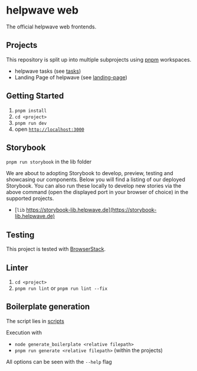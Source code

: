 # helpwave web

The official helpwave web frontends.

## Projects 
This repository is split up into multiple subprojects using [pnpm](https://pnpm.io) workspaces.
- helpwave tasks (see [tasks](/tasks))
- Landing Page of helpwave (see [landing-page](/landing-page))

## Getting Started
1. `pnpm install`
2. `cd <project>`
3. `pnpm run dev`
4. open [`http://localhost:3000`](http://localhost:3000)

## Storybook
`pnpm run storybook` in the lib folder

We are about to adopting Storybook to develop, preview, testing and showcasing our components. Below you will find a listing of our deployed Storybook. You can also run these locally to develop new stories via the above command (open the displayed port in your browser of choice) in the supported projects.

- [`lib` https://storybook-lib.helpwave.de](https://storybook-lib.helpwave.de)

## Testing
This project is tested with [BrowserStack](https://www.browserstack.com).

## Linter
1. `cd <project>`
2. `pnpm run lint` or `pnpm run lint --fix`

## Boilerplate generation
The script lies in [scripts](/scripts)

Execution with 
- `node generate_boilerplate <relative filepath>`
- `pnpm run generate <relative filepath>` (within the projects)

All options can be seen with the `--help` flag
